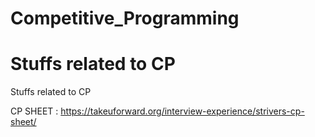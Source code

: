 # Competitive_Programming
# Stuffs related to CP

Stuffs related to CP

CP SHEET : https://takeuforward.org/interview-experience/strivers-cp-sheet/
